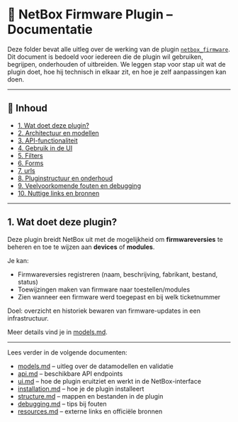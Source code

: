 # 📁 NetBox Firmware Plugin – Documentatie

Deze folder bevat alle uitleg over de werking van de plugin [`netbox_firmware`](https://github.com/discedric/netbox_firmware). Dit document is bedoeld voor iedereen die de plugin wil gebruiken, begrijpen, onderhouden of uitbreiden. We leggen stap voor stap uit wat de plugin doet, hoe hij technisch in elkaar zit, en hoe je zelf aanpassingen kan doen.

---

## 📌 Inhoud

* [1. Wat doet deze plugin?](#1-wat-doet-deze-plugin)
* [2. Architectuur en modellen](models.md)
* [3. API-functionaliteit](api.md)
* [4. Gebruik in de UI](ui.md)
* [5. Filters](filters.md)
* [6. Forms](forms.md)
* [7. urls](urls.md)
* [8. Pluginstructuur en onderhoud](structure.md)
* [9. Veelvoorkomende fouten en debugging](debugging.md)
* [10. Nuttige links en bronnen](resources.md)

---

## 1. Wat doet deze plugin?

Deze plugin breidt NetBox uit met de mogelijkheid om **firmwareversies** te beheren en toe te wijzen aan **devices** of **modules**.

Je kan:

* Firmwareversies registreren (naam, beschrijving, fabrikant, bestand, status)
* Toewijzingen maken van firmware naar toestellen/modules
* Zien wanneer een firmware werd toegepast en bij welk ticketnummer

Doel: overzicht en historiek bewaren van firmware-updates in een infrastructuur.

Meer details vind je in [models.md](models.md).

---

Lees verder in de volgende documenten:

* [models.md](models.md) – uitleg over de datamodellen en validatie
* [api.md](api.md) – beschikbare API endpoints
* [ui.md](ui.md) – hoe de plugin eruitziet en werkt in de NetBox-interface
* [installation.md](installation.md) – hoe je de plugin installeert
* [structure.md](structure.md) – mappen en bestanden in de plugin
* [debugging.md](debugging.md) – tips bij fouten
* [resources.md](resources.md) – externe links en officiële bronnen
